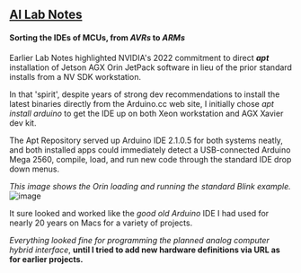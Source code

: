 ## <u>AI Lab Notes</u>

#### Sorting the IDEs of MCUs, from *AVRs* to *ARMs*

Earlier Lab Notes highlighted NVIDIA's 2022 commitment to direct ***apt*** installation of Jetson AGX Orin JetPack software in lieu of the prior standard installs from a NV SDK workstation.

In that 'spirit', despite years of strong dev recommendations to install the latest binaries directly from the Arduino.cc web site, I initially chose *apt install arduino* to get the IDE up on both Xeon workstation and AGX Xavier dev kit.

The Apt Repository served up Arduino IDE 2.1.0.5 for both systems neatly, and both installed apps could immediately detect a USB-connected Arduino Mega 2560, compile, load, and run new code through the standard IDE drop down menus.

*This image shows the Orin loading and running the standard Blink example.*
![image](https://user-images.githubusercontent.com/71346897/211949994-44ac7020-c0b0-4852-8e20-7837a2a7ff54.jpeg)

It sure looked and worked like the *good old Arduino* IDE I had used for nearly 20 years on Macs for a variety of projects.  

*Everything looked fine for programming the planned analog computer hybrid interface*, **until I tried to add new hardware definitions via URL as for earlier projects.**


